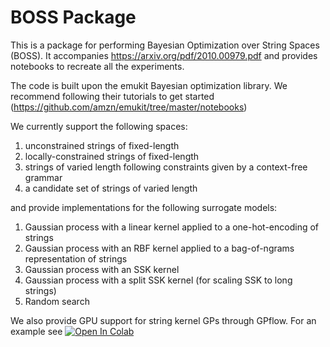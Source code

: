 # BOSS Package
This is a package for performing Bayesian Optimization over String Spaces (BOSS). It accompanies https://arxiv.org/pdf/2010.00979.pdf and provides notebooks to recreate all the experiments.


The code is built upon the emukit Bayesian optimization library. We recommend following their tutorials to get started (https://github.com/amzn/emukit/tree/master/notebooks)


We currently support the following spaces:

1) unconstrained strings of fixed-length
2) locally-constrained strings of fixed-length
3) strings of varied length following constraints given by a context-free grammar
4) a candidate set of strings of varied length

and provide implementations for the following surrogate models:

1) Gaussian process with a linear kernel applied to a one-hot-encoding of strings
2) Gaussian process with an RBF kernel applied to a bag-of-ngrams representation of strings
3) Gaussian process with an SSK kernel
4) Gaussian process with a split SSK kernel (for scaling SSK to long strings)
5) Random search


We also provide GPU support for string kernel GPs through GPflow. For an example see 
[![Open In Colab](https://colab.research.google.com/assets/colab-badge.svg)](https://colab.research.google.com/github/henrymoss/BOSS/blob/master/example_notebooks/Molecule_prediction_demo.ipynb)
